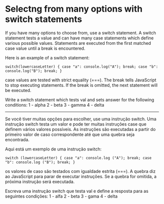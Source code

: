 # Selectng from many options with switch statements

If you have many options to choose from, use a switch statement. A switch statement tests a value and can have many case statements which define various possible values. Statements are executed from the first matched case value until a break is encountered.

Here is an example of a switch statement:

`switch(lowercaseLetter) {
  case "a":
    console.log("A");
    break;
  case "b":
    console.log("B");
    break;
}`

case values are tested with strict equality (===). The break tells JavaScript to stop executing statements. If the break is omitted, the next statement will be executed.

Write a switch statement which tests val and sets answer for the following conditions:
1 - alpha
2 - beta
3 - gamma
4 - delta

---

Se você tiver muitas opções para escolher, use uma instrução switch. Uma instrução switch testa um valor e pode ter muitas instruções case que definem vários valores possíveis. As instruções são executadas a partir do primeiro valor de caso correspondente até que uma quebra seja encontrada.

Aqui está um exemplo de uma instrução switch:

`switch (lowercaseLetter) {
   case "a":
     console.log ("A");
     break;
   case "b":
     console.log ("B");
     break;
} `

os valores de caso são testados com igualdade estrita (===). A quebra diz ao JavaScript para parar de executar instruções. Se a quebra for omitida, a próxima instrução será executada.

Escreva uma instrução switch que testa val e define a resposta para as seguintes condições:
1 - alfa
2 - beta
3 - gama
4 - delta